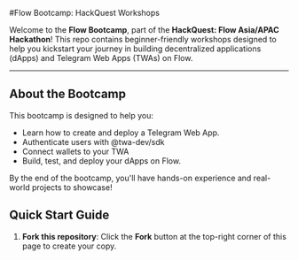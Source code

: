 #Flow Bootcamp: HackQuest Workshops

Welcome to the **Flow Bootcamp**, part of the **HackQuest: Flow Asia/APAC Hackathon**! This repo contains beginner-friendly workshops designed to help you kickstart your journey in building decentralized applications (dApps) and Telegram Web Apps (TWAs) on Flow.

---

## **About the Bootcamp**

This bootcamp is designed to help you:

-   Learn how to create and deploy a Telegram Web App.
-   Authenticate users with @twa-dev/sdk
-   Connect wallets to your TWA
-   Build, test, and deploy your dApps on Flow.

By the end of the bootcamp, you'll have hands-on experience and real-world projects to showcase!

## **Quick Start Guide**

1. **Fork this repository**: Click the **Fork** button at the top-right corner of this page to create your copy.
